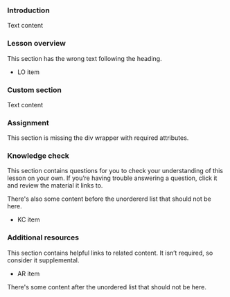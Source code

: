 ### Introduction

Text content

### Lesson overview

This section has the wrong text following the heading.

- LO item

### Custom section

Text content

### Assignment

This section is missing the div wrapper with required attributes.

### Knowledge check

This section contains questions for you to check your understanding of this lesson on your own. If you’re having trouble answering a question, click it and review the material it links to.

There's also some content before the unordererd list that should not be here.

- KC item

### Additional resources

This section contains helpful links to related content. It isn’t required, so consider it supplemental.

- AR item

There's some content after the unordered list that should not be here.
